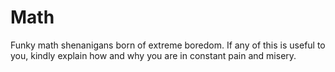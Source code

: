 # Math

Funky math shenanigans born of extreme boredom.
If any of this is useful to you, kindly explain how and why you are in constant pain and misery.
